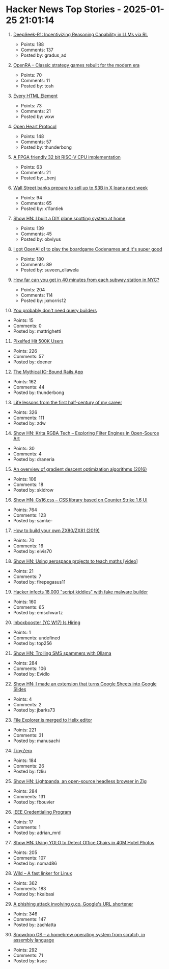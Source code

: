 # Hacker News Top Stories - 2025-01-25 21:01:14

1. [DeepSeek-R1: Incentivizing Reasoning Capability in LLMs via RL](https://arxiv.org/abs/2501.12948)
   - Points: 188
   - Comments: 137
   - Posted by: gradus_ad

2. [OpenRA – Classic strategy games rebuilt for the modern era](https://www.openra.net/)
   - Points: 70
   - Comments: 11
   - Posted by: tosh

3. [Every HTML Element](https://iamwillwang.com/dollar/every-html-element/)
   - Points: 73
   - Comments: 21
   - Posted by: wxw

4. [Open Heart Protocol](https://openheart.fyi/)
   - Points: 148
   - Comments: 57
   - Posted by: thunderbong

5. [A FPGA friendly 32 bit RISC-V CPU implementation](https://github.com/SpinalHDL/VexRiscv)
   - Points: 63
   - Comments: 21
   - Posted by: _benj

6. [Wall Street banks prepare to sell up to $3B in X loans next week](https://www.reuters.com/technology/wall-street-banks-set-sell-billions-dollars-x-loans-wsj-reports-2025-01-24/)
   - Points: 94
   - Comments: 65
   - Posted by: x11antiek

7. [Show HN: I built a DIY plane spotting system at home](https://pilane.obviy.us/)
   - Points: 139
   - Comments: 45
   - Posted by: obviyus

8. [I got OpenAI o1 to play the boardgame Codenames and it's super good](https://suveenellawela.com/thoughts/codenames-ai)
   - Points: 180
   - Comments: 89
   - Posted by: suveen_ellawela

9. [How far can you get in 40 minutes from each subway station in NYC?](https://subwaysheds.com/#11.27/40.7427/-73.9869)
   - Points: 204
   - Comments: 114
   - Posted by: jxmorris12

10. [You probably don't need query builders](https://mattrighetti.com/2025/01/20/you-dont-need-sql-builders)
   - Points: 15
   - Comments: 0
   - Posted by: mattrighetti

11. [Pixelfed Hit 500K Users](https://fedidb.org/software/pixelfed)
   - Points: 226
   - Comments: 57
   - Posted by: doener

12. [The Mythical IO-Bound Rails App](https://byroot.github.io/ruby/performance/2025/01/23/the-mythical-io-bound-rails-app.html)
   - Points: 162
   - Comments: 44
   - Posted by: thunderbong

13. [Life lessons from the first half-century of my career](https://cacm.acm.org/opinion/life-lessons-from-the-first-half-century-of-my-career/)
   - Points: 326
   - Comments: 111
   - Posted by: zdw

14. [Show HN: Krita RGBA Tech – Exploring Filter Engines in Open-Source Art](https://github.com/Draneria/Toolkit-by-Draneria_Krita-Brushes)
   - Points: 30
   - Comments: 4
   - Posted by: draneria

15. [An overview of gradient descent optimization algorithms (2016)](https://www.ruder.io/optimizing-gradient-descent/)
   - Points: 106
   - Comments: 18
   - Posted by: skidrow

16. [Show HN: Cs16.css – CSS library based on Counter Strike 1.6 UI](https://cs16.samke.me)
   - Points: 764
   - Comments: 123
   - Posted by: samke-

17. [How to build your own ZX80/ZX81 (2019)](http://searle.x10host.com/zx80/zx80.html)
   - Points: 70
   - Comments: 16
   - Posted by: elvis70

18. [Show HN: Using aerospace projects to teach maths [video]](https://www.youtube.com/watch?v=yJ-ovZGp-D0)
   - Points: 21
   - Comments: 7
   - Posted by: firepegasus11

19. [Hacker infects 18,000 "script kiddies" with fake malware builder](https://www.bleepingcomputer.com/news/security/hacker-infects-18-000-script-kiddies-with-fake-malware-builder/)
   - Points: 160
   - Comments: 65
   - Posted by: emschwartz

20. [Inboxbooster (YC W17) Is Hiring](https://www.ycombinator.com/companies/inboxbooster/jobs/ci7Hwk0-jvm-bytecode-engineer-full-remote)
   - Points: 1
   - Comments: undefined
   - Posted by: top256

21. [Show HN: Trolling SMS spammers with Ollama](https://evan.widloski.com/software/sms_llm/)
   - Points: 284
   - Comments: 106
   - Posted by: Evidlo

22. [Show HN: I made an extension that turns Google Sheets into Google Slides](https://workspace.google.com/marketplace/app/botsheets_ai_content_generator/401292491579)
   - Points: 4
   - Comments: 2
   - Posted by: jbarks73

23. [File Explorer is merged to Helix editor](https://github.com/helix-editor/helix/pull/11285)
   - Points: 221
   - Comments: 31
   - Posted by: manusachi

24. [TinyZero](https://github.com/Jiayi-Pan/TinyZero)
   - Points: 184
   - Comments: 26
   - Posted by: fzliu

25. [Show HN: Lightpanda, an open-source headless browser in Zig](https://github.com/lightpanda-io/browser)
   - Points: 284
   - Comments: 131
   - Posted by: fbouvier

26. [IEEE Credentialing Program](https://www.ieee.org/education/credentialing/index.html)
   - Points: 17
   - Comments: 1
   - Posted by: adrian_mrd

27. [Show HN: Using YOLO to Detect Office Chairs in 40M Hotel Photos](undefined)
   - Points: 205
   - Comments: 107
   - Posted by: nomad86

28. [Wild – A fast linker for Linux](https://github.com/davidlattimore/wild)
   - Points: 362
   - Comments: 183
   - Posted by: hkalbasi

29. [A phishing attack involving g.co, Google's URL shortener](https://gist.github.com/zachlatta/f86317493654b550c689dc6509973aa4)
   - Points: 346
   - Comments: 147
   - Posted by: zachlatta

30. [Snowdrop OS – a homebrew operating system from scratch, in assembly language](http://sebastianmihai.com/snowdrop/)
   - Points: 292
   - Comments: 71
   - Posted by: ksec

